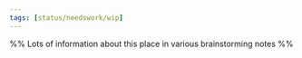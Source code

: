 ```yaml
---
tags: [status/needswork/wip]
---
```


%% Lots of information about this place in various brainstorming notes %%